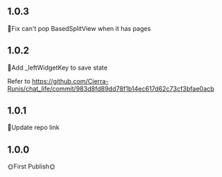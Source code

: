 ## 1.0.3

🔧Fix can't pop BasedSplitView when it has pages

## 1.0.2

🔧Add \_leftWidgetKey to save state

Refer to <https://github.com/Cierra-Runis/chat_life/commit/983d8fd89dd78f1b14ec617d62c73cf3bfae0acb>

## 1.0.1

📖Update repo link

## 1.0.0

🌞First Publish🌞
